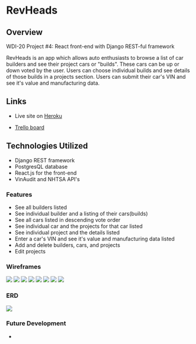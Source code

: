 # RevHeads

## Overview
WDI-20 Project #4: React front-end with Django REST-ful framework

RevHeads is an app which allows auto enthusiasts to browse a list of car builders and see their project cars or "builds". These cars can be up or down voted by the user. Users can choose individual builds and see details of those builds in a projects section.
Users can submit their car's VIN and see it's value and manufacturing data. 

## Links

- Live site on [Heroku](https://revheads.herokuapp.com)

- [Trello board](https://trello.com/b/DYjI3heE/project-4-revheads) 

## Technologies Utilized
- Django REST framework 
- PostgresQL database
- React.js for the front-end
- VinAudit and NHTSA API's

### Features

- See all builders listed
- See individual builder and a listing of their cars(builds)
- See all cars listed in descending vote order
- See individual car and the projects for that car listed
- See individual project and the details listed
- Enter a car's VIN and see it's value and manufacturing data listed
- Add and delete builders, cars, and projects
- Edit projects

### Wireframes
<img src="https://github.com/GopherEverett/RevHeads/blob/master/readme_deliverables/Builderindex.png?raw=true">
<img src="https://github.com/GopherEverett/RevHeads/blob/master/readme_deliverables/Buildershow.png?raw=true">
<img src="https://github.com/GopherEverett/RevHeads/blob/master/readme_deliverables/Addbuilderform.png?raw=true">
<img src="https://github.com/GopherEverett/RevHeads/blob/master/readme_deliverables/Carindex.png?raw=true">
<img src="https://github.com/GopherEverett/RevHeads/blob/master/readme_deliverables/Carshow.png?raw=true">
<img src="https://github.com/GopherEverett/RevHeads/blob/master/readme_deliverables/Addcarform.png?raw=true">
<img src="https://github.com/GopherEverett/RevHeads/blob/master/readme_deliverables/Projectshow.png?raw=true">
<img src="https://github.com/GopherEverett/RevHeads/blob/master/readme_deliverables/Addeditproject.png?raw=true">

### ERD
<img src="https://github.com/GopherEverett/RevHeads/blob/master/readme_deliverables/RevHeadsERD.png?raw=true">

### Future Development
-
